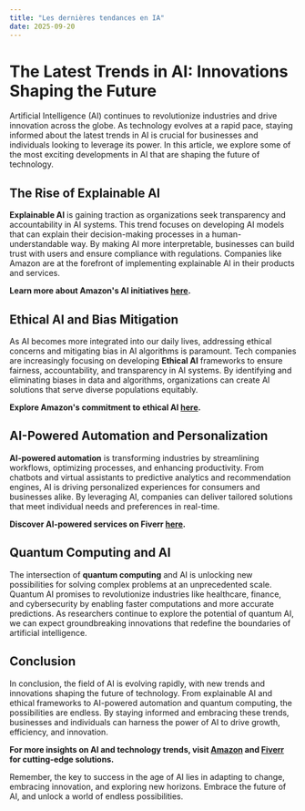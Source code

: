 ```yaml
---
title: "Les dernières tendances en IA"
date: 2025-09-20
---
```


# The Latest Trends in AI: Innovations Shaping the Future

Artificial Intelligence (AI) continues to revolutionize industries and drive innovation across the globe. As technology evolves at a rapid pace, staying informed about the latest trends in AI is crucial for businesses and individuals looking to leverage its power. In this article, we explore some of the most exciting developments in AI that are shaping the future of technology.

## The Rise of Explainable AI

**Explainable AI** is gaining traction as organizations seek transparency and accountability in AI systems. This trend focuses on developing AI models that can explain their decision-making processes in a human-understandable way. By making AI more interpretable, businesses can build trust with users and ensure compliance with regulations. Companies like Amazon are at the forefront of implementing explainable AI in their products and services.

**Learn more about Amazon's AI initiatives [here](https://www.amazon.fr/amazonprime?_encoding=UTF8&primeCampaignId=prime_assoc_ft&tag=zenzen0d-21France).**

## Ethical AI and Bias Mitigation

As AI becomes more integrated into our daily lives, addressing ethical concerns and mitigating bias in AI algorithms is paramount. Tech companies are increasingly focusing on developing **Ethical AI** frameworks to ensure fairness, accountability, and transparency in AI systems. By identifying and eliminating biases in data and algorithms, organizations can create AI solutions that serve diverse populations equitably.

**Explore Amazon's commitment to ethical AI [here](https://www.amazon.fr/kindle-dbs/hz/signup?tag=zenzen0d-21France).**

## AI-Powered Automation and Personalization

**AI-powered automation** is transforming industries by streamlining workflows, optimizing processes, and enhancing productivity. From chatbots and virtual assistants to predictive analytics and recommendation engines, AI is driving personalized experiences for consumers and businesses alike. By leveraging AI, companies can deliver tailored solutions that meet individual needs and preferences in real-time.

**Discover AI-powered services on Fiverr [here](https://go.fiverr.com/visit/?bta=1071918&brand=fiverrmarketplace).**

## Quantum Computing and AI

The intersection of **quantum computing** and AI is unlocking new possibilities for solving complex problems at an unprecedented scale. Quantum AI promises to revolutionize industries like healthcare, finance, and cybersecurity by enabling faster computations and more accurate predictions. As researchers continue to explore the potential of quantum AI, we can expect groundbreaking innovations that redefine the boundaries of artificial intelligence.

## Conclusion

In conclusion, the field of AI is evolving rapidly, with new trends and innovations shaping the future of technology. From explainable AI and ethical frameworks to AI-powered automation and quantum computing, the possibilities are endless. By staying informed and embracing these trends, businesses and individuals can harness the power of AI to drive growth, efficiency, and innovation.

**For more insights on AI and technology trends, visit [Amazon](https://www.amazon.fr/tbyb/huc?tag=zenzen0d-21France) and [Fiverr](https://go.fiverr.com/visit/?bta=1071918&brand=logomaker) for cutting-edge solutions.**

Remember, the key to success in the age of AI lies in adapting to change, embracing innovation, and exploring new horizons. Embrace the future of AI, and unlock a world of endless possibilities.